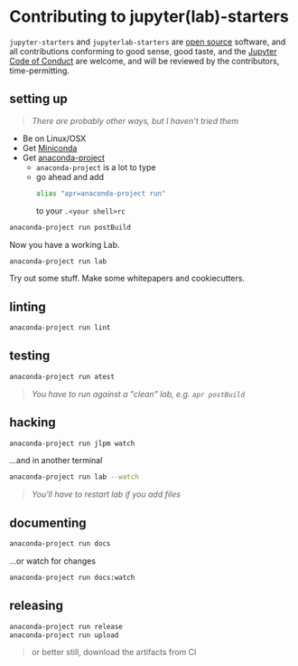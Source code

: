 # Contributing to jupyter(lab)-starters

`jupyter-starters` and `jupyterlab-starters` are [open source](./LICENSE) software,
and all contributions conforming to good sense, good taste, and the
[Jupyter Code of Conduct][code-of-conduct] are welcome, and will be reviewed
by the contributors, time-permitting.

[code-of-conduct]: https://github.com/jupyter/governance/blob/master/conduct/code_of_conduct.md

## setting up

> _There are probably other ways, but I haven't tried them_

- Be on Linux/OSX
- Get [Miniconda](https://docs.conda.io/en/latest/miniconda.html)
- Get [anaconda-project](https://github.com/Anaconda-Platform/anaconda-project)
  - `anaconda-project` is a lot to type
  - go ahead and add
    ```bash
    alias "apr=anaconda-project run"
    ```
    to your `.<your shell>rc`

```bash
anaconda-project run postBuild
```

Now you have a working Lab.

```bash
anaconda-project run lab
```

Try out some stuff. Make some whitepapers and cookiecutters.

## linting

```bash
anaconda-project run lint
```

## testing

```bash
anaconda-project run atest
```

> _You have to run against a "clean" lab, e.g. `apr postBuild`_

## hacking

```bash
anaconda-project run jlpm watch
```

...and in another terminal

```bash
anaconda-project run lab --watch
```

> _You'll have to restart lab if you add files_

## documenting

```bash
anaconda-project run docs
```

...or watch for changes

```bash
anaconda-project run docs:watch
```

## releasing

```bash
anaconda-project run release
anaconda-project run upload
```

> or better still, download the artifacts from CI
